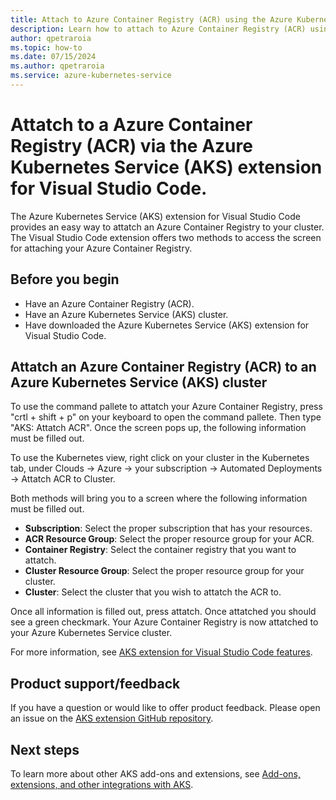 ```yaml
---
title: Attach to Azure Container Registry (ACR) using the Azure Kubernetes Service (AKS) extension for Visual Studio Code
description: Learn how to attach to Azure Container Registry (ACR) using the Azure Kubernetes Service (AKS) extension for Visual Studio Code.
author: qpetraroia
ms.topic: how-to
ms.date: 07/15/2024
ms.author: qpetraroia
ms.service: azure-kubernetes-service
---
```


# Attatch to a Azure Container Registry (ACR) via the Azure Kubernetes Service (AKS) extension for Visual Studio Code.

The Azure Kubernetes Service (AKS) extension for Visual Studio Code provides an easy way to attatch an Azure Container Registry to your cluster. The Visual Studio Code extension offers two methods to access the screen for attaching your Azure Container Registry.

## Before you begin

* Have an Azure Container Registry (ACR).
* Have an Azure Kubernetes Service (AKS) cluster.
* Have downloaded the Azure Kubernetes Service (AKS) extension for Visual Studio Code.

## Attatch an Azure Container Registry (ACR) to an Azure Kubernetes Service (AKS) cluster

To use the command pallete to attatch your Azure Container Registry, press "crtl + shift + p" on your keyboard to open the command pallete. Then type "AKS: Attatch ACR". Once the screen pops up, the following information must be filled out.

To use the Kubernetes view, right click on your cluster in the Kubernetes tab, under Clouds -> Azure -> your subscription -> Automated Deployments -> Attatch ACR to Cluster.

Both methods will bring you to a screen where the following information must be filled out.

* **Subscription**: Select the proper subscription that has your resources.
* **ACR Resource Group**: Select the proper resource group for your ACR.
* **Container Registry**: Select the container registry that you want to attatch.
* **Cluster Resource Group**: Select the proper resource group for your cluster.
* **Cluster**: Select the cluster that you wish to attatch the ACR to.

Once all information is filled out, press attatch. Once attatched you should see a green checkmark. Your Azure Container Registry is now attatched to your Azure Kubernetes Service cluster.

For more information, see [AKS extension for Visual Studio Code features](https://code.visualstudio.com/docs/azure/aksextensions#_features).

## Product support/feedback

If you have a question or would like to offer product feedback. Please open an issue on the [AKS extension GitHub repository](https://github.com/Azure/vscode-aks-tools/issues/new/choose).

## Next steps

To learn more about other AKS add-ons and extensions, see [Add-ons, extensions, and other integrations with AKS](./integrations.md).

